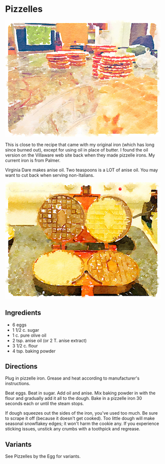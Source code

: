 # Pizzelles

![watercolor pizzelles](../images/pizzellewc.png)

This is close to the recipe that came with my original iron (which has long since burned out), except for using oil in place of butter. I found the oil version on the Villaware web site back when they made pizzelle irons. My current iron is from Palmer.

Virginia Dare makes anise oil. Two teaspoons is a LOT of anise oil. You may want to cut back when serving non-Italians.

![watercolor pizzelle iron](../images/pizzelleironwc.png)

## Ingredients

* 6 eggs
* 1 1/2 c. sugar
* 1 c. pure olive oil
* 2 tsp. anise oil (or 2 T. anise extract)
* 3 1/2 c. flour
* 4 tsp. baking powder

## Directions

Plug in pizzelle iron. Grease and heat according to manufacturer's instructions.

Beat eggs. Beat in sugar. Add oil and anise. Mix baking powder in with the flour and gradually add it all to the dough. Bake in a pizzelle iron 30 seconds each or until the steam stops.

If dough squeezes out the sides of the iron, you've used too much.  Be sure to scrape it off (because it doesn't get cooked).  Too little dough will make seasonal snowflakey edges; it won't harm the cookie any.  If you experience sticking issues, unstick any crumbs with a toothpick and regrease.

## Variants

See Pizzelles by the Egg for variants.
